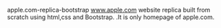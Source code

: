 apple.com-replica-bootstrap
www.apple.com website replica built from scratch using html,css and Bootstrap.
.It is only homepage of apple.com.
